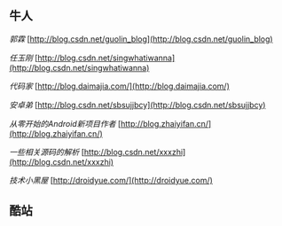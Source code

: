 ## 牛人

*郭霖*	[http://blog.csdn.net/guolin_blog](http://blog.csdn.net/guolin_blog)

*任玉刚*		[http://blog.csdn.net/singwhatiwanna](http://blog.csdn.net/singwhatiwanna)

*代码家*		[http://blog.daimajia.com/](http://blog.daimajia.com/)

*安卓弟*		[http://blog.csdn.net/sbsujjbcy](http://blog.csdn.net/sbsujjbcy) 

*从零开始的Android新项目作者*	[http://blog.zhaiyifan.cn/](http://blog.zhaiyifan.cn/)

*一些相关源码的解析*	[http://blog.csdn.net/xxxzhi](http://blog.csdn.net/xxxzhi)

*技术小黑屋*	[http://droidyue.com/](http://droidyue.com/)

## 酷站
